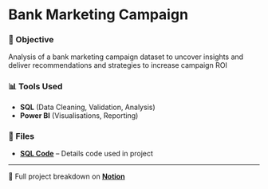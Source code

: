# Bank Marketing Campaign

### 🎯 Objective
Analysis of a bank marketing campaign dataset to uncover insights and deliver recommendations and 
strategies to increase campaign ROI

### 📊 Tools Used
- **SQL** (Data Cleaning, Validation, Analysis)
- **Power BI** (Visualisations, Reporting)

### 📂 Files
- **[SQL Code](./sqlcode.sql)** – Details code used in project
  
---

🔗 Full project breakdown on **[Notion](https://gray-diascia-2f7.notion.site/Thane-Macdonald-Data-Portfolio-19f009096b56801cbf3ce5c6d4b54608)**
